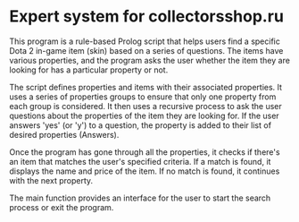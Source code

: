 # Expert system for collectorsshop.ru

This program is a rule-based Prolog script that helps users find a specific Dota 2 in-game item (skin) based on a series of questions. The items have various properties, and the program asks the user whether the item they are looking for has a particular property or not.

The script defines properties and items with their associated properties. It uses a series of properties groups to ensure that only one property from each group is considered. It then uses a recursive process to ask the user questions about the properties of the item they are looking for. If the user answers 'yes' (or 'y') to a question, the property is added to their list of desired properties (Answers).

Once the program has gone through all the properties, it checks if there's an item that matches the user's specified criteria. If a match is found, it displays the name and price of the item. If no match is found, it continues with the next property.

The main function provides an interface for the user to start the search process or exit the program.
